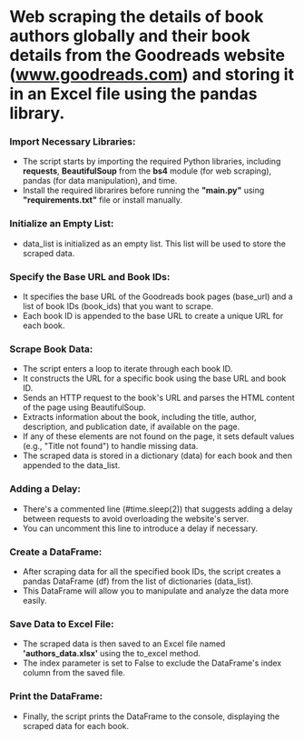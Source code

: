 # Web scraping the details of book authors globally and their book details from the Goodreads website (www.goodreads.com) and storing it in an Excel file using the pandas library.

### Import Necessary Libraries:
* The script starts by importing the required Python libraries, including **requests**, **BeautifulSoup** from the **bs4** module (for web scraping), pandas (for data manipulation), and time. 
* Install the required librarires before running the **"main.py"** using **"requirements.txt"** file or install manually.

### Initialize an Empty List:
* data_list is initialized as an empty list. This list will be used to store the scraped data.

### Specify the Base URL and Book IDs:
* It specifies the base URL of the Goodreads book pages (base_url) and a list of book IDs (book_ids) that you want to scrape.
* Each book ID is appended to the base URL to create a unique URL for each book.

### Scrape Book Data:
* The script enters a loop to iterate through each book ID.
* It constructs the URL for a specific book using the base URL and book ID.
* Sends an HTTP request to the book's URL and parses the HTML content of the page using BeautifulSoup.
* Extracts information about the book, including the title, author, description, and publication date, if available on the page.
* If any of these elements are not found on the page, it sets default values (e.g., "Title not found") to handle missing data.
* The scraped data is stored in a dictionary (data) for each book and then appended to the data_list.

### Adding a Delay:
* There's a commented line (#time.sleep(2)) that suggests adding a delay between requests to avoid overloading the website's server.
* You can uncomment this line to introduce a delay if necessary.

### Create a DataFrame:
 * After scraping data for all the specified book IDs, the script creates a pandas DataFrame (df) from the list of dictionaries (data_list).
 * This DataFrame will allow you to manipulate and analyze the data more easily.

### Save Data to Excel File:
* The scraped data is then saved to an Excel file named **'authors_data.xlsx'** using the to_excel method.
* The index parameter is set to False to exclude the DataFrame's index column from the saved file.

### Print the DataFrame:
* Finally, the script prints the DataFrame to the console, displaying the scraped data for each book.
